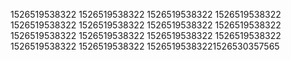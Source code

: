 1526519538322
1526519538322
1526519538322
1526519538322
1526519538322
1526519538322
1526519538322
1526519538322
1526519538322
1526519538322
1526519538322
1526519538322
1526519538322
1526519538322
15265195383221526530357565
